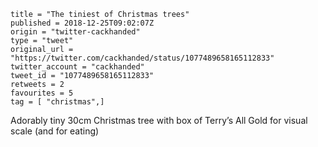 ```
title = "The tiniest of Christmas trees"
published = 2018-12-25T09:02:07Z
origin = "twitter-cackhanded"
type = "tweet"
original_url = "https://twitter.com/cackhanded/status/1077489658165112833"
twitter_account = "cackhanded"
tweet_id = "1077489658165112833"
retweets = 2
favourites = 5
tag = [ "christmas",]
```

Adorably tiny 30cm Christmas tree with box of Terry’s All Gold for visual scale (and for eating)

<p class='image'><img src='https://mnf.m17s.net/2018/12/25/DvQDHxNX0AA7-zl.jpg' alt=''></p>

